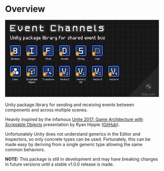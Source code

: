 # Overview

![image](images/cover.png)

Unity package library for sending and receiving events between components and across multiple scenes.

Heavily inspired by the infamous [Unite 2017: Game Architecture with Scriptable Objects](https://www.youtube.com/watch?v=raQ3iHhE_Kk) presentation by Ryan Hipple ([GitHub](https://github.com/roboryantron/Unite2017)).

Unfortunately Unity does not understand generics in the Editor and Inspectors, so only concrete types can be used.
Fortunately, this can be made easy by deriving from a single generic type allowing the same common behaviors.

**NOTE:** This package is still in development and may have breaking changes in future versions until a stable v1.0.0 release is made.
